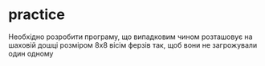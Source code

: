 # practice
Необхідно розробити програму, що випадковим чином розташовує на шаховій дошці розміром 8x8 вісім ферзів так, щоб вони не загрожували один одному
